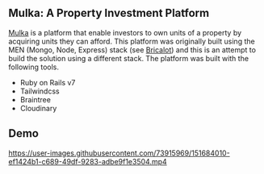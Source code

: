 ## Mulka: A Property Investment Platform

[Mulka](https://mulka.herokuapp.com/) is a platform that enable investors to own units of a property by acquiring units they can afford. This platform was originally built using the MEN (Mongo, Node, Express) stack (see [Bricalot](https://github.com/jkups/bricalot)) and this is an attempt to build the solution using a different stack. The platform was built with the following tools.

- Ruby on Rails v7
- Tailwindcss
- Braintree
- Cloudinary

## Demo

https://user-images.githubusercontent.com/73915969/151684010-ef1424b1-c689-49df-9283-adbe9f1e3504.mp4
